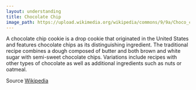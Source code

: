 ```yaml
---
layout: understanding
title: Chocolate Chip
image_path: https://upload.wikimedia.org/wikipedia/commons/9/9a/Choco_chip_cookie.jpg
---
```


A chocolate chip cookie is a drop cookie that originated in the United States and features chocolate chips as its distinguishing ingredient. The traditional recipe combines a dough composed of butter and both brown and white sugar with semi-sweet chocolate chips. Variations include recipes with other types of chocolate as well as additional ingredients such as nuts or oatmeal.

Source [Wikipedia](https://en.wikipedia.org/wiki/Chocolate_chip_cookie)